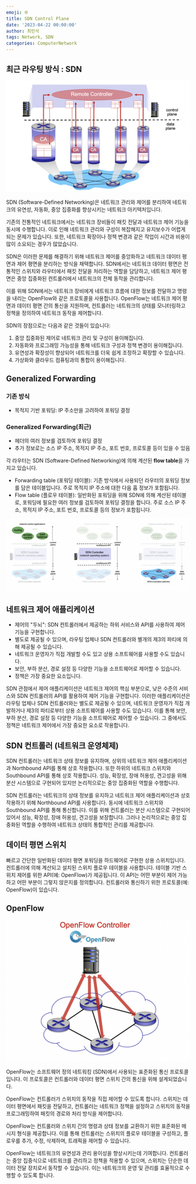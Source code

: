 ```yaml
---
emoji: 🌐
title: SDN Control Plane
date: '2023-04-22 00:00:00'
author: 최민석
tags: Network, SDN
categories: ComputerNetwork
---
```


## 최근 라우팅 방식 : SDN

![l1.png](l1.png)

SDN (Software-Defined Networking)은 네트워크 관리와 제어를 분리하여 네트워크의 유연성, 자동화, 중앙 집중화를 향상시키는 네트워크 아키텍처입니다.

기존의 전통적인 네트워크에서는 네트워크 장비들이 패킷 전달과 네트워크 제어 기능을 동시에 수행합니다. 이로 인해 네트워크 관리와 구성이 복잡해지고 유지보수가 어렵게 되는 문제가 있습니다. 또한, 네트워크 확장이나 정책 변경과 같은 작업이 시간과 비용이 많이 소요되는 경우가 많았습니다.

SDN은 이러한 문제를 해결하기 위해 네트워크 제어를 중앙화하고 네트워크 데이터 평면과 제어 평면을 분리하는 방식을 채택합니다. SDN에서는 네트워크 데이터 평면은 전통적인 스위치와 라우터에서 패킷 전달을 처리하는 역할을 담당하고, 네트워크 제어 평면은 중앙 집중화된 컨트롤러에서 네트워크의 전체 동작을 관리합니다.

이를 위해 SDN에서는 네트워크 장비에게 네트워크 흐름에 대한 정보를 전달하고 명령을 내리는 OpenFlow와 같은 프로토콜을 사용합니다. OpenFlow는 네트워크 제어 평면과 데이터 평면 간의 통신을 지원하며, 컨트롤러는 네트워크의 상태를 모니터링하고 정책을 정의하여 네트워크 동작을 제어합니다.

SDN의 장점으로는 다음과 같은 것들이 있습니다:

1. 중앙 집중화된 제어로 네트워크 관리 및 구성이 용이해집니다.
2. 자동화와 프로그래밍 가능성을 통해 네트워크 구성과 정책 변경이 용이해집니다.
3. 유연성과 확장성이 향상되어 네트워크를 더욱 쉽게 조정하고 확장할 수 있습니다.
4. 가상화와 클라우드 컴퓨팅과의 통합이 용이해집니다.

## Generalized Forwarding

### **기존 방식**

- 목적지 기반 포워딩: IP 주소만을 고려하여 포워딩 결정

### **Generalized Forwarding(최근)**

- 헤더의 여러 정보를 검토하여 포워딩 결정
- 추가 정보로는 소스 IP 주소, 목적지 IP 주소, 포트 번호, 프로토콜 등이 있을 수 있음

각 라우터는 SDN (Software-Defined Networking)에 의해 계산된 **flow table**을 가지고 있습니다.

- Forwarding table (포워딩 테이블): 기존 방식에서 사용되던 라우터의 포워딩 정보를 담은 테이블입니다. 주로 목적지 IP 주소에 대한 다음 홉 정보가 포함됩니다.
- Flow table (플로우 테이블): 일반화된 포워딩을 위해 SDN에 의해 계산된 테이블로, 포워딩에 필요한 여러 정보를 검토하여 포워딩 결정을 합니다. 주로 소스 IP 주소, 목적지 IP 주소, 포트 번호, 프로토콜 등의 정보가 포함됩니다.

![l2.png](l2.png)

## **네트워크 제어 애플리케이션**

- 제어의 "두뇌": SDN 컨트롤러에서 제공하는 하위 서비스와 API를 사용하여 제어 기능을 구현합니다.
- 별도로 제공될 수 있으며, 라우팅 업체나 SDN 컨트롤러와 별개의 제3의 파티에 의해 제공될 수 있습니다.
- 네트워크 운영자가 직접 개발할 수도 있고 상용 소프트웨어를 사용할 수도 있습니다.
- 보안, 부하 분산, 경로 설정 등 다양한 기능을 소프트웨어로 제어할 수 있습니다.
- 정책은 가장 중요한 요소입니다.

SDN 관점에서 제어 애플리케이션은 네트워크 제어의 핵심 부분으로, 낮은 수준의 서비스와 SDN 컨트롤러의 API를 활용하여 제어 기능을 구현합니다. 이러한 애플리케이션은 라우팅 업체나 SDN 컨트롤러와는 별도로 제공될 수 있으며, 네트워크 운영자가 직접 개발하거나 제3의 파티로부터 상용 소프트웨어를 사용할 수도 있습니다. 이를 통해 보안, 부하 분산, 경로 설정 등 다양한 기능을 소프트웨어로 제어할 수 있습니다. 그 중에서도 정책은 네트워크 제어에서 가장 중요한 요소로 작용합니다.

## **SDN 컨트롤러 (네트워크 운영체제)**

SDN 컨트롤러는 네트워크 상태 정보를 유지하며, 상위의 네트워크 제어 애플리케이션과 Northbound API를 통해 상호 작용합니다. 또한 하위의 네트워크 스위치와 Southbound API를 통해 상호 작용합니다. 성능, 확장성, 장애 허용성, 견고성을 위해 분산 시스템으로 구현되어 있지만 논리적으로는 중앙 집중화된 역할을 수행합니다.

SDN 컨트롤러는 네트워크의 상태 정보를 유지하고 네트워크 제어 애플리케이션과 상호 작용하기 위해 Northbound API를 사용합니다. 동시에 네트워크 스위치와 Southbound API를 통해 통신합니다. 이를 위해 컨트롤러는 분산 시스템으로 구현되어 있어서 성능, 확장성, 장애 허용성, 견고성을 보장합니다. 그러나 논리적으로는 중앙 집중화된 역할을 수행하여 네트워크 상태의 통합적인 관리를 제공합니다.

## **데이터 평면 스위치**

빠르고 간단한 일반화된 데이터 평면 포워딩을 하드웨어로 구현한 상용 스위치입니다. 컨트롤러에 의해 계산되고 설치된 스위치 플로우 테이블을 사용합니다. 테이블 기반 스위치 제어를 위한 API(예: OpenFlow)가 제공됩니다. 이 API는 어떤 부분이 제어 가능하고 어떤 부분이 그렇지 않은지를 정의합니다. 컨트롤러와 통신하기 위한 프로토콜(예: OpenFlow)이 있습니다.

## OpenFlow

![l3.png](l3.png)

OpenFlow는 소프트웨어 정의 네트워킹 (SDN)에서 사용되는 표준화된 통신 프로토콜입니다. 이 프로토콜은 컨트롤러와 데이터 평면 스위치 간의 통신을 위해 설계되었습니다.

OpenFlow는 컨트롤러가 스위치의 동작을 직접 제어할 수 있도록 합니다. 스위치는 데이터 평면에서 패킷을 전달하고, 컨트롤러는 네트워크 정책을 설정하고 스위치의 동작을 프로그래밍하여 패킷의 경로와 처리 방식을 제어합니다.

OpenFlow는 컨트롤러와 스위치 간의 명령과 상태 정보를 교환하기 위한 표준화된 메시지 형식을 제공합니다. 이를 통해 컨트롤러는 스위치의 플로우 테이블을 구성하고, 플로우를 추가, 수정, 삭제하며, 트래픽을 제어할 수 있습니다.

OpenFlow는 네트워크의 유연성과 관리 용이성을 향상시키는데 기여합니다. 컨트롤러는 중앙 집중식으로 네트워크를 관리하고 정책을 적용할 수 있으며, 스위치는 단순한 데이터 전달 장치로서 동작할 수 있습니다. 이는 네트워크의 운영 및 관리를 효율적으로 수행할 수 있도록 합니다.

```toc
```
